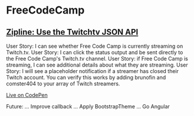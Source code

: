 # FreeCodeCamp
## [Zipline: Use the Twitchtv JSON API](http://www.freecodecamp.com/challenges/zipline-use-the-twitchtv-json-api)

User Story: I can see whether Free Code Camp is currently streaming on Twitch.tv.
User Story: I can click the status output and be sent directly to the Free Code Camp's Twitch.tv channel.
User Story: if Free Code Camp is streaming, I can see additional details about what they are streaming.
User Story: I will see a placeholder notification if a streamer has closed their Twitch account. You can verify this works by adding brunofin and comster404 to your array of Twitch streamers.

[Live on CodePen](http://codepen.io/mashrafm/full/meRmze)

Future:
... Improve callback
... Apply BootstrapTheme
... Go Angular